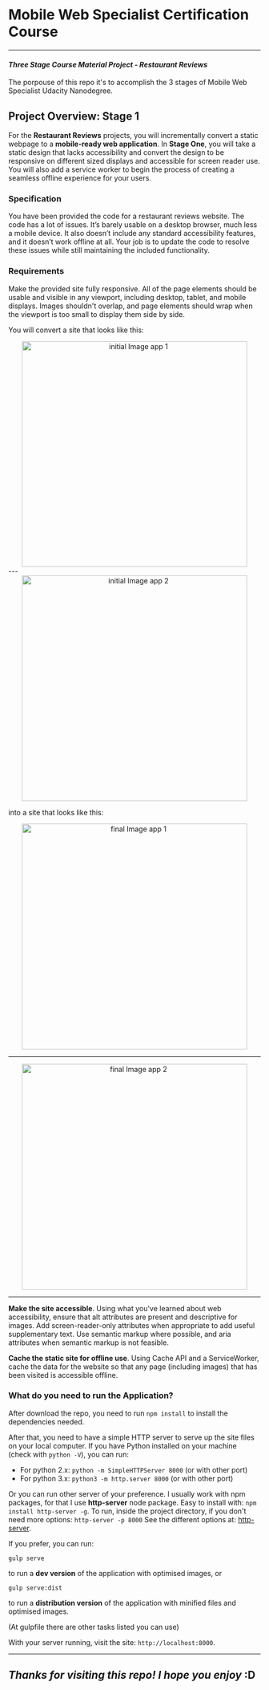 # Mobile Web Specialist Certification Course
---
#### _Three Stage Course Material Project - Restaurant Reviews_

The porpouse of this repo it's to accomplish the 3 stages of Mobile Web Specialist Udacity Nanodegree.

## Project Overview: Stage 1

For the **Restaurant Reviews** projects, you will incrementally convert a static webpage to a **mobile-ready web application**. In **Stage One**, you will take a static design that lacks accessibility and convert the design to be responsive on different sized displays and accessible for screen reader use. You will also add a service worker to begin the process of creating a seamless offline experience for your users.

### Specification

You have been provided the code for a restaurant reviews website. The code has a lot of issues. It’s barely usable on a desktop browser, much less a mobile device. It also doesn’t include any standard accessibility features, and it doesn’t work offline at all. Your job is to update the code to resolve these issues while still maintaining the included functionality.

### Requirements

Make the provided site fully responsive. All of the page elements should be usable and visible in any viewport, including desktop, tablet, and mobile displays. Images shouldn't overlap, and page elements should wrap when the viewport is too small to display them side by side.

You will convert a site that looks like this:

<span style="display:block;text-align:center">
  <img src="./assets/docs/starter-mobile-page-1.png" alt="initial Image app 1" style="width: 450px;"/>
</span>
---
<span style="display:block;text-align:center">
  <img src="./assets/docs/starter-mobile-page-2.png" alt="initial Image app 2" style="width: 450px;"/>
</span>

into a site that looks like this:

<span style="display:block;text-align:center">
  <img src="./assets/docs/finished-mobile-page-1.png" alt="final Image app 1" style="width: 450px;"/>
</span>

---

<span style="display:block;text-align:center">
  <img src="./assets/docs/finished-mobile-page-2.png" alt="final Image app 2" style="width: 450px;"/>
</span>

---

**Make the site accessible**. Using what you've learned about web accessibility, ensure that alt attributes are present and descriptive for images. Add screen-reader-only attributes when appropriate to add useful supplementary text. Use semantic markup where possible, and aria attributes when semantic markup is not feasible.

**Cache the static site for offline use**. Using Cache API and a ServiceWorker, cache the data for the website so that any page (including images) that has been visited is accessible offline.


### What do you need to run the Application?

After download the repo, you need to run `npm install` to install the dependencies needed.

After that, you need to have a simple HTTP server to serve up the site files on your local computer. If you have Python installed on your machine (check with `python -V`), you can run: 

- For python 2.x: `python -m SimpleHTTPServer 8000` (or with other port)
- For python 3.x: `python3 -m http.server 8000` (or with other port)

Or you can run other server of your preference. I usually work with npm packages, for that I use **http-server** node package. Easy to install with: `npm install http-server -g`. To run, inside the project directory, if you don't need more options: `http-server -p 8000`
See the different options at: [http-server](https://www.npmjs.com/package/http-server).

If you prefer, you can run:
````
gulp serve
````
to run a **dev version** of the application with optimised images, or

````
gulp serve:dist
````
to run a **distribution version** of the application with minified files and optimised images.

(At gulpfile there are other tasks listed you can use)

With your server running, visit the site: `http://localhost:8000`.

----

## *Thanks for visiting this repo! I hope you enjoy* :D


